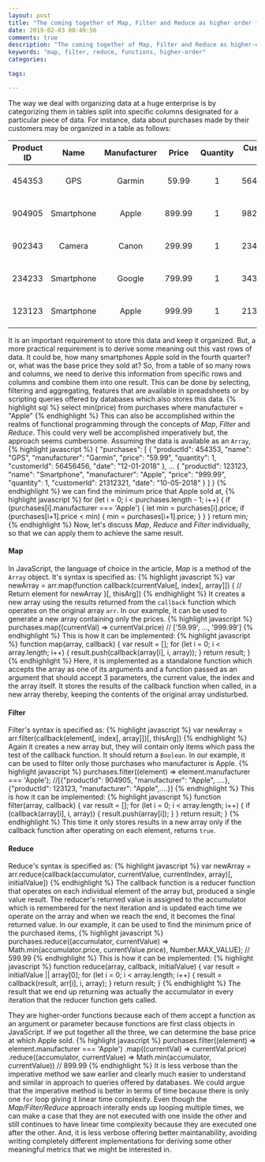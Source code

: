 ```yaml
---
layout: post
title: "The coming together of Map, Filter and Reduce as higher order functions"
date: 2019-02-03 00:49:56
comments: true
description: "The coming together of Map, Filter and Reduce as higher-order functions"
keywords: "map, filter, reduce, functions, higher-order"
categories:

tags:

---
```

The way we deal with organizing data at a huge enterprise is by categorizing them in tables split into specific columns designated for a particular piece of data. For instance, data about purchases made by their customers may be organized in a table as follows:

|Product ID|Name|Manufacturer|Price|Quantity|Customer ID|Date|
|:---:|:----:|:---:|:---:|:---:|:---:|:---:|
|454353|GPS|Garmin|59.99|1|56456456|12-01-2018|
|904905|Smartphone|Apple|899.99|1|98292340|11-04-2018|
|902343|Camera|Canon|299.99|1|23423423|12-20-2018|
|234233|Smartphone|Google|799.99|1|34324213|11-18-2018|
|123123|Smartphone|Apple|999.99|1|21312321|10-05-2018|

It is an important requirement to store this data and keep it organized. But, a more practical requirement is to derive some meaning out this vast rows of data. It could be, how many smartphones Apple sold in the fourth quarter? or, what was the base price they sold at? So, from a table of so many rows and columns, we need to derive this information from specific rows and columns and combine them into one result. This can be done by selecting, filtering and aggregating, features that are available in spreadsheets or by scripting queries offered by databases which also stores this data.
{% highlight sql %}
select min(price) from purchases where manufacturer = "Apple"
{% endhighlight %}
This can also be accomplished within the realms of functional programming through the concepts of *Map*, *Filter* and *Reduce*. This could very well be accomplished imperatively but, the approach seems cumbersome. Assuming the data is available as an `Array`,
{% highlight javascript %}
{
    "purchases": [
        {
            "productId": 454353,
            "name": "GPS",
            "manufacturer": "Garmin",
            "price": "59.99",
            "quantity": 1,
            "customerId": 56456456,
            "date": "12-01-2018"
        },
        ...
        {
            "productId": 123123,
            "name": "Smartphone",
            "manufacturer": "Apple",
            "price": "999.99",
            "quantity": 1,
            "customerId": 21312321,
            "date": "10-05-2018"
        }
    ]
}
{% endhighlight %}
we can find the minimum price that Apple sold at,
{% highlight javascript %}
for (let i = 0; i < purchases.length - 1; i++) {
    if (purchases[i].manufacturer === 'Apple') {
        let min = purchases[i].price;
        if (purchases[i+1].price < min) {
            min = purchases[i+1].price;
        }
    }
}
return min;
{% endhighlight %}
Now, let's discuss *Map*, *Reduce* and *Filter* individually, so that we can apply them to achieve the same result.

#### Map
In JavaScript, the language of choice in the article, *Map* is a method of the `Array` object. It's syntax is specified as:
{% highlight javascript %}
var newArray = arr.map(function callback(currentValue[, index[, array]]) {
    // Return element for newArray
}[, thisArg])
{% endhighlight %}
It creates a new array using the results returned from the `callback` function which operates on the original array `arr`. In our example, it can be used to generate a new array containing only the prices.
{% highlight javascript %}
purchases.map((currentVal) => currentVal.price) // ['59.99', ..., '999.99']
{% endhighlight %}
This is how it can be implemented:
{% highlight javascript %}
function map(array, callback) {
    var result = [];
    for (let i = 0; i < array.length; i++) {
        result.push(callback(array[i], i, array));
    }
    return result;
}
{% endhighlight %}
Here, it is implemented as a standalone function which accepts the array as one of its arguments and a function passed as an argument that should accept 3 parameters, the current value, the index and the array itself. It stores the results of the callback function when called, in a new array thereby, keeping the contents of the original array undisturbed.

#### Filter
Filter's syntax is specified as:
{% highlight javascript %}
var newArray = arr.filter(callback(element[, index[, array]])[, thisArg])
{% endhighlight %}
Again it creates a new array but, they will contain only items which pass the test of the callback function. It should return a `Boolean`. In our example, it can be used to filter only those purchases who manufacturer is Apple.
{% highlight javascript %}
purchases.filter((element) => element.manufacturer === 'Apple'); //[{"productId": 904905, "manufacturer": "Apple", ....}, {"productId": 123123, "manufacturer": "Apple",....}]
{% endhighlight %}
This is how it can be implemented:
{% highlight javascript %}
function filter(array, callback) {
    var result = [];
    for (let i = 0; i < array.length; i++) {
        if (callback(array[i], i, array)) {
            result.push(array[i]);
        }
    }
    return result;
}
{% endhighlight %}
This time it only stores results in a new array only if the callback function after operating on each element, returns `true`.

#### Reduce
Reduce's syntax is specified as:
{% highlight javascript %}
var newArray = arr.reduce(callback(accumulator, currentValue, currentIndex, array)[, initialValue])
{% endhighlight %}
The callback function is a reducer function that operates on each individual element of the array but, produced a single value result. The reducer's returned value is assigned to the accumulator which is remembered for the next iteration and is updated each time we operate on the array and when we reach the end, it becomes the final returned value. In our example, it can be used to find the minimum price of the purchased items,
{% highlight javascript %}
purchases.reduce((accumulator, currentValue) => Math.min(accumulator.price, currentValue.price), Number.MAX_VALUE); // 599.99
{% endhighlight %}
This is how it can be implemented:
{% highlight javascript %}
function reduce(array, callback, initialValue) {
    var result = initialValue || array[0];
    for (let i = 0; i < array.length; i++) {
        result = callback(result, arr[i], i, array);
    }
    return result;
}
{% endhighlight %}
The result that we end up returning was actually the accumulator in every iteration that the reducer function gets called.

They are higher-order functions because each of them accept a function as an argument or parameter because functions are first class objects in JavaScript. If we put together all the three, we can determine the base price at which Apple sold.
{% highlight javascript %}
purchases.filter((element) => element.manufacturer === 'Apple')
.map((currentVal) => currentVal.price)
.reduce((accumulator, currentValue) => Math.min(accumulator, currentValue)) // 899.99
{% endhighlight %}
It is less verbose than the imperative method we saw earlier and clearly much easier to understand and similar in approach to queries offered by databases. We could argue that the imperative method is better in terms of time because there is only one `for` loop giving it linear time complexity. Even though the *Map/Filter/Reduce* approach interally ends up looping multiple times, we can make a case that they are not executed with one inside the other and still continues to have linear time complexity because they are executed one after the other. And, it is less verbose offering better maintanability, avoiding writing completely different implementations for deriving some other meaningful metrics that we might be interested in.